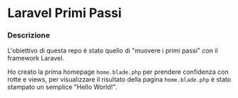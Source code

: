 # Laravel Primi Passi

### Descrizione

L'obiettivo di questa repo è stato quello di "muovere i primi passi" con il framework Laravel.

Ho creato la prima homepage `home.blade.php` per prendere confidenza con rotte e views, per visualizzare il risultato della pagina `home.blade.php` è stato stampato un semplice "Hello World!".
